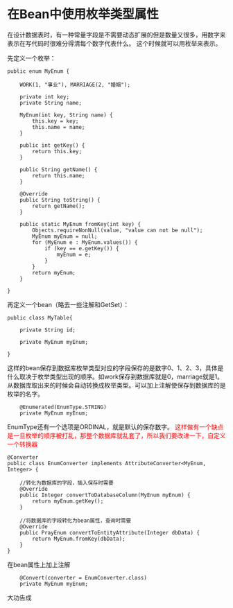 # 在Bean中使用枚举类型属性 #

在设计数据表时，有一种常量字段是不需要动态扩展的但是数量又很多，用数字来表示在写代码时很难分得清每个数字代表什么。
这个时候就可以用枚举来表示。

先定义一个枚举：
```
public enum MyEnum {

    WORK(1, "事业"), MARRIAGE(2, "婚姻");

    private int key;
    private String name;

    MyEnum(int key, String name) {
        this.key = key;
        this.name = name;
    }

    public int getKey() {
        return this.key;
    }

    public String getName() {
        return this.name;
    }

    @Override
    public String toString() {
        return getName();
    }
    
    public static MyEnum fromKey(int key) {
        Objects.requireNonNull(value, "value can not be null");
        MyEnum myEnum = null;
        for (MyEnum e : MyEnum.values()) {
            if (key == e.getKey()) {
                myEnum = e;
            }
        }
        return myEnum;
    }

}
```
再定义一个bean（略去一些注解和GetSet）：
```
public class MyTable{

	private String id;
	
	private MyEnum myEnum;
	
}

```
这样的bean保存到数据库枚举类型对应的字段保存的是数字0、1、2、3，具体是什么取决于枚举类型出现的顺序。如work保存到数据库就是0，marriage就是1。从数据库取出来的时候会自动转换成枚举类型。可以加上注解使保存到数据库的是枚举的名字。
```
    @Enumerated(EnumType.STRING)
    private MyEnum myEnum;
```
EnumType还有一个选项是ORDINAL，就是默认的保存数字。
<font color='red'>这样做有一个缺点是一旦枚举的顺序被打乱，那整个数据库就乱套了，所以我们要改进一下，自定义一个转换器</font>

```
@Converter
public class EnumConverter implements AttributeConverter<MyEnum, Integer> {

	//转化为数据库的字段，插入保存时需要
    @Override
    public Integer convertToDatabaseColumn(MyEnum myEnum) {
        return myEnum.getKey();
    }

	//将数据库的字段转化为bean属性，查询时需要
    @Override
    public PrayEnum convertToEntityAttribute(Integer dbData) {
        return MyEnum.fromKey(dbData);
    }
}
```

在bean属性上加上注解
```
	@Convert(converter = EnumConverter.class)
    private MyEnum myEnum;
```

大功告成
